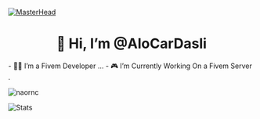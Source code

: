 [![MasterHead](https://developers.giphy.com/branch/master/static/api-512d36c09662682717108a38bbb5c57d.gif)](https://google.com/)
<h1 align="center">👋 Hi, I’m @AloCarDasli</h1>
- 👨‍💻 I’m a Fivem Developer ...
- 🎮 I’m Currently Working On a Fivem Server .
<p align="left"> <img src="https://komarev.com/ghpvc/?username=AloCarDasli&label=Profile%20views&color=0e75b6&style=flat" alt="naornc" /> </p>

![Stats](https://github-readme-stats.vercel.app/api?username=AloCarDasli&theme=algolia&show_icons=true)
<!---
AloCarDasli/AloCarDasli is a ✨ special ✨ repository because its `README.md` (this file) appears on your GitHub profile.
You can click the Preview link to take a look at your changes.
--->
